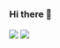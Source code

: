 ### Hi there 👋

<picture>
  <source 
  srcset="https://github-readme-stats.vercel.app/api?username=matheusgiove&show_icons=true&theme=vision-friendly-dark"
  media="(prefers-color-scheme: dark)"
/>
<img align="center" src="https://github-readme-stats.vercel.app/api?username=anuraghazra&show_icons=true" 
/>
</picture>

<picture>
<source 
  srcset="https://github-readme-stats.vercel.app/api/top-langs/?username=matheusgiove&theme=vision-friendly-dark"
/>
<img align="center" src="https://github.com/anuraghazra/github-readme-stats"
/>
</picture>

<div>
   <img alt="" align="center" src="https://cdn.jsdelivr.net/gh/devicons/devicon/icons/css3/css3-original.svg" />
   <img alt="" align="center" src="https://cdn.jsdelivr.net/gh/devicons/devicon/icons/html5/html5-original.svg" />
   <img alt="" align="center" src="https://cdn.jsdelivr.net/gh/devicons/devicon/icons/javascript/javascript-original.svg" />
 </div>
